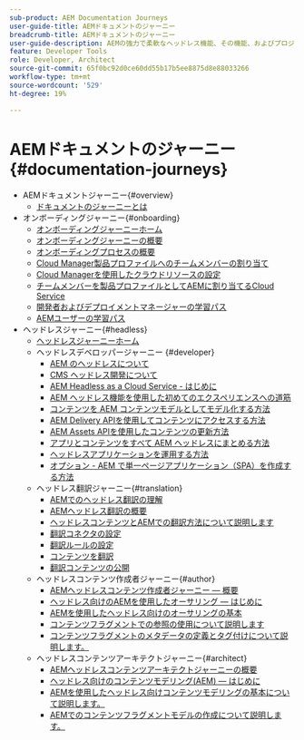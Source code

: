 ```yaml
---
sub-product: AEM Documentation Journeys
user-guide-title: AEMドキュメントのジャーニー
breadcrumb-title: AEMドキュメントのジャーニー
user-guide-description: AEMの強力で柔軟なヘッドレス機能、その機能、およびプロジェクトでの活用方法を示すガイド付きのジャーニーについては、ここから始めてください。
feature: Developer Tools
role: Developer, Architect
source-git-commit: 65f0bc92d0ce60dd55b17b5ee8875d8e88033266
workflow-type: tm+mt
source-wordcount: '529'
ht-degree: 19%

---
```



# AEMドキュメントのジャーニー {#documentation-journeys}

<!--
Please note that all links to other guides need to be absolute references with leading protocol and domain since SCCM does not allow pages to be referenced with relative links in multiple ToCs.
-->

+ AEMドキュメントジャーニー{#overview}
   + [ドキュメントのジャーニーとは](home.md)
+ オンボーディングジャーニー{#onboarding}
   + [オンボーディングジャーニーホーム](https://experienceleague.adobe.com/docs/experience-manager-cloud-service/journey-onboarding/home.html)
   + [オンボーディングジャーニーの概要](https://experienceleague.adobe.com/docs/experience-manager-cloud-service/journey-onboarding/onboarding/onboarding-journey-overview.html)
   + [オンボーディングプロセスの概要](https://experienceleague.adobe.com/docs/experience-manager-cloud-service/journey-onboarding/onboarding/get-started-onboarding-journey.html)
   + [Cloud Manager製品プロファイルへのチームメンバーの割り当て](https://experienceleague.adobe.com/docs/experience-manager-cloud-service/journey-onboarding/onboarding/assign-team-members-cloud-manager.html)
   + [Cloud Managerを使用したクラウドリソースの設定](https://experienceleague.adobe.com/docs/experience-manager-cloud-service/journey-onboarding/onboarding/setup-cloud-resources-via-cloud-manager.html)
   + [チームメンバーを製品プロファイルとしてAEMに割り当てるCloud Service](https://experienceleague.adobe.com/docs/experience-manager-cloud-service/journey-onboarding/onboarding/assign-team-members-aem-cloud-service.html)
   + [開発者およびデプロイメントマネージャーの学習パス](https://experienceleague.adobe.com/docs/experience-manager-cloud-service/journey-onboarding/onboarding/learning-path-developers-deploymentmanagers.html)
   + [AEMユーザーの学習パス](https://experienceleague.adobe.com/docs/experience-manager-cloud-service/journey-onboarding/onboarding/learning-path-aem-users.html)
+ ヘッドレスジャーニー{#headless}
   + [ヘッドレスジャーニーホーム](https://experienceleague.adobe.com/docs/experience-manager-cloud-service/headless-journey/home.html)
   + ヘッドレスデベロッパージャーニー {#developer}
      + [AEM のヘッドレスについて](https://experienceleague.adobe.com/docs/experience-manager-cloud-service/headless-journey/developer/overview.html?lang=ja)
      + [CMS ヘッドレス開発について](https://experienceleague.adobe.com/docs/experience-manager-cloud-service/headless-journey/developer/learn-about.html)
      + [AEM Headless as a Cloud Service - はじめに](https://experienceleague.adobe.com/docs/experience-manager-cloud-service/headless-journey/developer/getting-started.html)
      + [AEM ヘッドレス機能を使用した初めてのエクスペリエンスへの道筋](https://experienceleague.adobe.com/docs/experience-manager-cloud-service/headless-journey/developer/path-to-first-experience.html)
      + [コンテンツを AEM コンテンツモデルとしてモデル化する方法](https://experienceleague.adobe.com/docs/experience-manager-cloud-service/headless-journey/developer/model-your-content.html)
      + [AEM Delivery APIを使用してコンテンツにアクセスする方法](https://experienceleague.adobe.com/docs/experience-manager-cloud-service/headless-journey/developer/access-your-content.html)
      + [AEM Assets APIを使用したコンテンツの更新方法](https://experienceleague.adobe.com/docs/experience-manager-cloud-service/headless-journey/developer/update-your-content.html)
      + [アプリとコンテンツをすべて AEM ヘッドレスにまとめる方法](https://experienceleague.adobe.com/docs/experience-manager-cloud-service/headless-journey/developer/put-it-all-together.html)
      + [ヘッドレスアプリケーションを運用する方法](https://experienceleague.adobe.com/docs/experience-manager-cloud-service/headless-journey/developer/go-live.html)
      + [オプション - AEM で単一ページアプリケーション（SPA）を作成する方法](https://experienceleague.adobe.com/docs/experience-manager-cloud-service/headless-journey/developer/create-spa.html)
   + ヘッドレス翻訳ジャーニー{#translation}
      + [AEMでのヘッドレス翻訳の理解](https://experienceleague.adobe.com/docs/experience-manager-cloud-service/headless-journey/translation/overview.html)
      + [AEMヘッドレス翻訳の概要](https://experienceleague.adobe.com/docs/experience-manager-cloud-service/headless-journey/translation/getting-started.html)
      + [ヘッドレスコンテンツとAEMでの翻訳方法について説明します](https://experienceleague.adobe.com/docs/experience-manager-cloud-service/headless-journey/translation/learn-about.html)
      + [翻訳コネクタの設定](https://experienceleague.adobe.com/docs/experience-manager-cloud-service/headless-journey/translation/configure-connector.html)
      + [翻訳ルールの設定](https://experienceleague.adobe.com/docs/experience-manager-cloud-service/headless-journey/translation/translation-rules.html)
      + [コンテンツを翻訳](https://experienceleague.adobe.com/docs/experience-manager-cloud-service/headless-journey/translation/translate-content.html)
      + [翻訳コンテンツの公開](https://experienceleague.adobe.com/docs/experience-manager-cloud-service/headless-journey/translation/publish-content.html)
   + ヘッドレスコンテンツ作成者ジャーニー{#author}
      + [AEMヘッドレスコンテンツ作成者ジャーニー — 概要](https://experienceleague.adobe.com/docs/experience-manager-cloud-service/headless-journey/author/overview.md)
      + [ヘッドレス向けのAEMを使用したオーサリング — はじめに](https://experienceleague.adobe.com/docs/experience-manager-cloud-service/headless-journey/author/introduction.md)
      + [AEMを使用したヘッドレス向けのオーサリングの基本](https://experienceleague.adobe.com/docs/experience-manager-cloud-service/headless-journey/author/basics.md)
      + [コンテンツフラグメントでの参照の使用について説明します](https://experienceleague.adobe.com/docs/experience-manager-cloud-service/headless-journey/author/references.md)
      + [コンテンツフラグメントのメタデータの定義とタグ付けについて説明します。](https://experienceleague.adobe.com/docs/experience-manager-cloud-service/headless-journey/author/metadata-tagging.md)
   + ヘッドレスコンテンツアーキテクトジャーニー{#architect}
      + [AEMヘッドレスコンテンツアーキテクトジャーニーの概要](https://experienceleague.adobe.com/docs/experience-manager-cloud-service/headless-journey/architect/overview.md)
      + [ヘッドレス向けのコンテンツモデリング(AEM) — はじめに](https://experienceleague.adobe.com/docs/experience-manager-cloud-service/headless-journey/architect/introduction.md)
      + [AEMを使用したヘッドレス向けコンテンツモデリングの基本について説明します。](https://experienceleague.adobe.com/docs/experience-manager-cloud-service/headless-journey/architect/basics.md)
      + [AEMでのコンテンツフラグメントモデルの作成について説明します。](https://experienceleague.adobe.com/docs/experience-manager-cloud-service/headless-journey/architect/model-structure.md)
